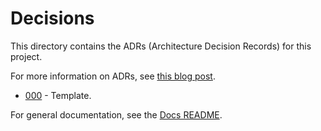 # Decisions

This directory contains the ADRs (Architecture Decision Records) for this project.

For more information on ADRs, see [this blog post](https://adr.github.io/).

- [000](./000-template.md) - Template.

For general documentation, see the [Docs README](../README.md).
